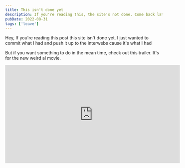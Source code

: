 ```yaml
---
title: This isn't done yet
description: If you're reading this, the site's not done. Come back later!
pubDate: 2022-08-31
tags: ['leave']
---
```


Hey,
If you're reading this post this site isn't done yet.
I just wanted to commit what I had and push it up to the interwebs cause it's what I had

But if you want something to do in the mean time, check out this trailer.
It's for the new weird al movie.

<iframe
  width="560"
  height="315"
  src="https://www.youtube.com/embed/Ols03gpTjW4"
  title="YouTube video player"
  frameborder="0"
  allow="accelerometer; autoplay; clipboard-write; encrypted-media; gyroscope; picture-in-picture"
  allowfullscreen
></iframe>
